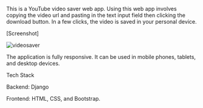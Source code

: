 This is a YouTube video saver web app. Using this web app involves copying the video url and pasting in the text input field then clicking the download button. In a few clicks, the video is saved in your personal device.

[Screenshot]

![videosaver](https://github.com/user-attachments/assets/60246817-5fbd-449b-aced-af7e7e12a299)

The application is fully responsive. It can be used in mobile phones, tablets, and desktop devices.

Tech Stack

Backend: Django

Frontend: HTML, CSS, and Bootstrap.
